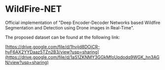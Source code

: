 # WildFire-NET
Official implementation of "Deep Encoder-Decoder Networks based Wildfire Segmentation and Detection using Drone images in Real-Time".

The proposed dataset can be found at the following link:

[https://drive.google.com/file/d/1hvijd8DOiCR-hyF6AX2YYDaaz5TZn2B3/view?usp=sharing](https://drive.google.com/file/d/1aS1ZKNMY3GGkMfoUpdodq9WGK_hn3AGN/view?usp=sharing)
